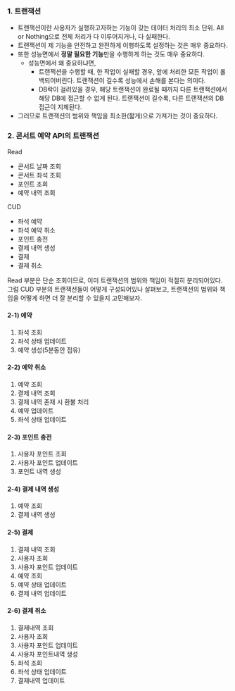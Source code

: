 ### 1. 트랜잭션
- 트랜잭션이란 사용자가 실행하고자하는 기능이 갖는 데이터 처리의 최소 단위. All or Nothing으로 전체 처리가 다 이루어지거나, 다 실패한다.
- 트랜잭션이 제 기능을 안전하고 완전하게 이행하도록 설정하는 것은 매우 중요하다.
- 또한 성능면에서 **정말 필요한 기능**만을 수행하게 하는 것도 매우 중요하다. 
  - 성능면에서 왜 중요하냐면,
    - 트랜잭션을 수행할 때, 한 작업이 실패할 경우, 앞에 처리한 모든 작업이 롤백되어버린다. 트랜잭션이 길수록 성능에서 손해를 본다는 의미다.
    - DB락이 걸려있을 경우, 해당 트랜잭션이 완료될 때까지 다른 트랜잭션에서 해당 DB에 접근할 수 없게 된다. 트랜잭션이 길수록, 다른 트랜잭션의 DB접근이 지체된다. 
- 그러므로 트랜잭션의 범위와 책임을 최소한(짧게)으로 가져가는 것이 중요하다.

### 2. 콘서트 예약 API의 트랜잭션
Read
- 콘서트 날짜 조회
- 콘서트 좌석 조회
- 포인트 조회
- 예약 내역 조회

CUD
- 좌석 예약
- 좌석 예약 취소
- 포인트 충전
- 결제 내역 생성
- 결제
- 결제 취소

Read 부분은 단순 조회이므로, 이미 트랜잭션의 범위와 책임이 적절히 분리되어있다.  
그럼 CUD 부분의 트랜잭션들이 어떻게 구성되어있나 살펴보고, 트랜잭션의 범위와 책임을 어떻게 하면 더 잘 분리할 수 있을지 고민해보자.

#### 2-1) 예약
1. 좌석 조회
2. 좌석 상태 업데이트
3. 예약 생성(5분동안 점유)

#### 2-2) 예약 취소
1. 예약 조회
2. 결제 내역 조회
3. 결제 내역 존재 시 환불 처리 
4. 예약 업데이트
5. 좌석 상태 업데이트

#### 2-3) 포인트 충전
1. 사용자 포인트 조회
2. 사용자 포인트 업데이트
3. 포인트 내역 생성

#### 2-4) 결제 내역 생성
1. 예약 조회
2. 결제 내역 생성

#### 2-5) 결제
1. 결제 내역 조회
2. 사용자 조회
3. 사용자 포인트 업데이트 
4. 예약 조회 
5. 예약 상태 업데이트
6. 결제 내역 업데이트

#### 2-6) 결제 취소
1. 결제내역 조회
2. 사용자 조회
3. 사용자 포인트 업데이트
4. 사용자 포인트내역 생성
5. 좌석 조회
6. 좌석 상태 업데이트
7. 결제내역 업데이트
